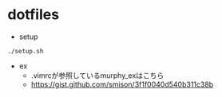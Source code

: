 # dotfiles

- setup
```
./setup.sh
```

- ex
  - .vimrcが参照しているmurphy_exはこちら
  - https://gist.github.com/smison/3f1f0040d540b311c38b
